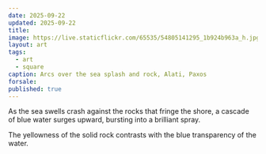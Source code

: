 ```yaml
---
date: 2025-09-22
updated: 2025-09-22
title:
image: https://live.staticflickr.com/65535/54805141295_1b924b963a_h.jpg
layout: art
tags:
  - art
  - square
caption: Arcs over the sea splash and rock, Alati, Paxos
forsale:
published: true
---
```

As the sea swells crash against the rocks that fringe the shore, a cascade of blue water surges upward, bursting into a brilliant spray.

The yellowness of the solid rock contrasts with the blue transparency of the water.